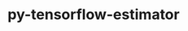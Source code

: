 ---
title: "py-tensorflow-estimator"
layout: cache
categories: [package, develop]
meta: {"versions": ["2.14.0"], "compilers": ["gcc@=11.3.0"], "oss": ["ubuntu22.04"], "platforms": ["linux"], "targets": ["x86_64_v3"], "stacks": ["ml-linux-x86_64-cpu", "ml-linux-x86_64-cuda", "ml-linux-x86_64-rocm", "root"], "num_specs": 13, "num_specs_by_stack": {"root": 13, "ml-linux-x86_64-rocm": 5, "ml-linux-x86_64-cuda": 4, "ml-linux-x86_64-cpu": 4}}
spec_details: [{"hash": "mvo3ozxqm7kypis3ruha5tebxriuou3g", "compiler": "gcc@=11.3.0", "versions": ["2.14.0"], "os": "ubuntu22.04", "platform": "linux", "target": "x86_64_v3", "variants": ["build_system=generic"], "stacks": ["root", "ml-linux-x86_64-rocm"], "size": "-", "tarball": "https://binaries.spack.io/develop/build_cache/linux-ubuntu22.04-x86_64_v3/gcc-11.3.0/py-tensorflow-estimator-2.14.0/linux-ubuntu22.04-x86_64_v3-gcc-11.3.0-py-tensorflow-estimator-2.14.0-mvo3ozxqm7kypis3ruha5tebxriuou3g.spack"}, {"hash": "kozaqigxedigrxu2o3vleudvmyuxuapm", "compiler": "gcc@=11.3.0", "versions": ["2.14.0"], "os": "ubuntu22.04", "platform": "linux", "target": "x86_64_v3", "variants": ["build_system=generic"], "stacks": ["root", "ml-linux-x86_64-cuda"], "size": "-", "tarball": "https://binaries.spack.io/develop/build_cache/linux-ubuntu22.04-x86_64_v3/gcc-11.3.0/py-tensorflow-estimator-2.14.0/linux-ubuntu22.04-x86_64_v3-gcc-11.3.0-py-tensorflow-estimator-2.14.0-kozaqigxedigrxu2o3vleudvmyuxuapm.spack"}, {"hash": "fiom2d3v6enqqn6hnvzcojfc7rbtywoy", "compiler": "gcc@=11.3.0", "versions": ["2.14.0"], "os": "ubuntu22.04", "platform": "linux", "target": "x86_64_v3", "variants": ["build_system=generic"], "stacks": ["root", "ml-linux-x86_64-rocm"], "size": "-", "tarball": "https://binaries.spack.io/develop/build_cache/linux-ubuntu22.04-x86_64_v3/gcc-11.3.0/py-tensorflow-estimator-2.14.0/linux-ubuntu22.04-x86_64_v3-gcc-11.3.0-py-tensorflow-estimator-2.14.0-fiom2d3v6enqqn6hnvzcojfc7rbtywoy.spack"}, {"hash": "qikijq525dxedzdiahvv2tsp4g7mzpxs", "compiler": "gcc@=11.3.0", "versions": ["2.14.0"], "os": "ubuntu22.04", "platform": "linux", "target": "x86_64_v3", "variants": ["build_system=generic"], "stacks": ["root", "ml-linux-x86_64-rocm"], "size": "-", "tarball": "https://binaries.spack.io/develop/build_cache/linux-ubuntu22.04-x86_64_v3/gcc-11.3.0/py-tensorflow-estimator-2.14.0/linux-ubuntu22.04-x86_64_v3-gcc-11.3.0-py-tensorflow-estimator-2.14.0-qikijq525dxedzdiahvv2tsp4g7mzpxs.spack"}, {"hash": "my47r4g5rm4xbkiyblgh7tlraxqbgymz", "compiler": "gcc@=11.3.0", "versions": ["2.14.0"], "os": "ubuntu22.04", "platform": "linux", "target": "x86_64_v3", "variants": ["build_system=generic"], "stacks": ["root", "ml-linux-x86_64-cpu"], "size": "-", "tarball": "https://binaries.spack.io/develop/build_cache/linux-ubuntu22.04-x86_64_v3/gcc-11.3.0/py-tensorflow-estimator-2.14.0/linux-ubuntu22.04-x86_64_v3-gcc-11.3.0-py-tensorflow-estimator-2.14.0-my47r4g5rm4xbkiyblgh7tlraxqbgymz.spack"}, {"hash": "n2sgxduxlqnqsgkahopnxwggx6zrblbv", "compiler": "gcc@=11.3.0", "versions": ["2.14.0"], "os": "ubuntu22.04", "platform": "linux", "target": "x86_64_v3", "variants": ["build_system=generic"], "stacks": ["root", "ml-linux-x86_64-rocm"], "size": "-", "tarball": "https://binaries.spack.io/develop/build_cache/linux-ubuntu22.04-x86_64_v3/gcc-11.3.0/py-tensorflow-estimator-2.14.0/linux-ubuntu22.04-x86_64_v3-gcc-11.3.0-py-tensorflow-estimator-2.14.0-n2sgxduxlqnqsgkahopnxwggx6zrblbv.spack"}, {"hash": "klgpxfmmn2rluyktnbsojnkh6fg25ayq", "compiler": "gcc@=11.3.0", "versions": ["2.14.0"], "os": "ubuntu22.04", "platform": "linux", "target": "x86_64_v3", "variants": ["build_system=generic"], "stacks": ["root", "ml-linux-x86_64-cuda"], "size": "-", "tarball": "https://binaries.spack.io/develop/build_cache/linux-ubuntu22.04-x86_64_v3/gcc-11.3.0/py-tensorflow-estimator-2.14.0/linux-ubuntu22.04-x86_64_v3-gcc-11.3.0-py-tensorflow-estimator-2.14.0-klgpxfmmn2rluyktnbsojnkh6fg25ayq.spack"}, {"hash": "rleu5dezn7q6bzsb5lp55ceofvz2iklz", "compiler": "gcc@=11.3.0", "versions": ["2.14.0"], "os": "ubuntu22.04", "platform": "linux", "target": "x86_64_v3", "variants": ["build_system=generic"], "stacks": ["root", "ml-linux-x86_64-cpu"], "size": "-", "tarball": "https://binaries.spack.io/develop/build_cache/linux-ubuntu22.04-x86_64_v3/gcc-11.3.0/py-tensorflow-estimator-2.14.0/linux-ubuntu22.04-x86_64_v3-gcc-11.3.0-py-tensorflow-estimator-2.14.0-rleu5dezn7q6bzsb5lp55ceofvz2iklz.spack"}, {"hash": "dh6qqfwo6f6clpypnw26qmfolhcf57qe", "compiler": "gcc@=11.3.0", "versions": ["2.14.0"], "os": "ubuntu22.04", "platform": "linux", "target": "x86_64_v3", "variants": ["build_system=generic"], "stacks": ["root", "ml-linux-x86_64-cuda"], "size": "-", "tarball": "https://binaries.spack.io/develop/build_cache/linux-ubuntu22.04-x86_64_v3/gcc-11.3.0/py-tensorflow-estimator-2.14.0/linux-ubuntu22.04-x86_64_v3-gcc-11.3.0-py-tensorflow-estimator-2.14.0-dh6qqfwo6f6clpypnw26qmfolhcf57qe.spack"}, {"hash": "gcwck5ezfplmbd3lqo2qzpqqytafapul", "compiler": "gcc@=11.3.0", "versions": ["2.14.0"], "os": "ubuntu22.04", "platform": "linux", "target": "x86_64_v3", "variants": ["build_system=generic"], "stacks": ["root", "ml-linux-x86_64-cpu"], "size": "-", "tarball": "https://binaries.spack.io/develop/build_cache/linux-ubuntu22.04-x86_64_v3/gcc-11.3.0/py-tensorflow-estimator-2.14.0/linux-ubuntu22.04-x86_64_v3-gcc-11.3.0-py-tensorflow-estimator-2.14.0-gcwck5ezfplmbd3lqo2qzpqqytafapul.spack"}, {"hash": "yyacrezvd5mhnse24b3irpuhyyzotxrx", "compiler": "gcc@=11.3.0", "versions": ["2.14.0"], "os": "ubuntu22.04", "platform": "linux", "target": "x86_64_v3", "variants": ["build_system=generic"], "stacks": ["root", "ml-linux-x86_64-cpu"], "size": "-", "tarball": "https://binaries.spack.io/develop/build_cache/linux-ubuntu22.04-x86_64_v3/gcc-11.3.0/py-tensorflow-estimator-2.14.0/linux-ubuntu22.04-x86_64_v3-gcc-11.3.0-py-tensorflow-estimator-2.14.0-yyacrezvd5mhnse24b3irpuhyyzotxrx.spack"}, {"hash": "xyr4zmv4dow6q33qbeczctpr62l5j65o", "compiler": "gcc@=11.3.0", "versions": ["2.14.0"], "os": "ubuntu22.04", "platform": "linux", "target": "x86_64_v3", "variants": ["build_system=generic"], "stacks": ["root", "ml-linux-x86_64-rocm"], "size": "-", "tarball": "https://binaries.spack.io/develop/build_cache/linux-ubuntu22.04-x86_64_v3/gcc-11.3.0/py-tensorflow-estimator-2.14.0/linux-ubuntu22.04-x86_64_v3-gcc-11.3.0-py-tensorflow-estimator-2.14.0-xyr4zmv4dow6q33qbeczctpr62l5j65o.spack"}, {"hash": "zrp4swnygf3qesp7ppv6w3zw5kvpemth", "compiler": "gcc@=11.3.0", "versions": ["2.14.0"], "os": "ubuntu22.04", "platform": "linux", "target": "x86_64_v3", "variants": ["build_system=generic"], "stacks": ["root", "ml-linux-x86_64-cuda"], "size": "-", "tarball": "https://binaries.spack.io/develop/build_cache/linux-ubuntu22.04-x86_64_v3/gcc-11.3.0/py-tensorflow-estimator-2.14.0/linux-ubuntu22.04-x86_64_v3-gcc-11.3.0-py-tensorflow-estimator-2.14.0-zrp4swnygf3qesp7ppv6w3zw5kvpemth.spack"}]
---